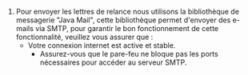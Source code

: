 1) Pour envoyer les lettres de relance nous utilisons la bibliothèque de messagerie "Java Mail", cette bibliothèque permet d'envoyer des e-mails via SMTP, pour garantir le bon fonctionnement de cette fonctionnalité, veuillez vous assurer que : 
    - Votre connexion internet est active et stable.
		- Assurez-vous que le pare-feu ne bloque pas les ports nécessaires pour accéder au serveur SMTP.
